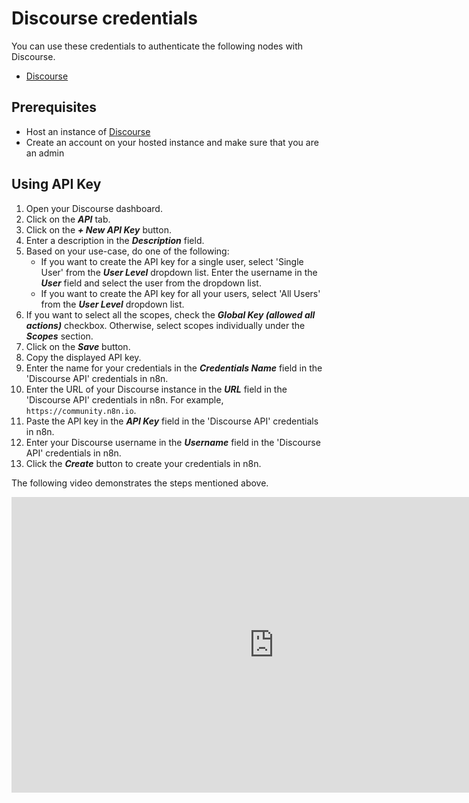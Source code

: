 # Discourse credentials

You can use these credentials to authenticate the following nodes with Discourse.

- [Discourse](/integrations/builtin/app-nodes/n8n-nodes-base.discourse/)


## Prerequisites

 - Host an instance of [Discourse](https://discourse.org/)
 - Create an account on your hosted instance and make sure that you are an admin

## Using API Key

1. Open your Discourse dashboard.
2. Click on the ***API*** tab.
3. Click on the ***+ New API Key*** button.
4. Enter a description in the ***Description*** field.
5. Based on your use-case, do one of the following:
    - If you want to create the API key for a single user, select 'Single User' from the ***User Level*** dropdown list. Enter the username in the ***User*** field and select the user from the dropdown list.
    - If you want to create the API key for all your users, select 'All Users' from the ***User Level*** dropdown list.
6. If you want to select all the scopes, check the ***Global Key (allowed all actions)*** checkbox. Otherwise, select scopes individually under the ***Scopes*** section.
7. Click on the ***Save*** button.
8. Copy the displayed API key.
9. Enter the name for your credentials in the ***Credentials Name*** field in the 'Discourse API' credentials in n8n.
10. Enter the URL of your Discourse instance in the ***URL*** field in the 'Discourse API' credentials in n8n. For example, `https://community.n8n.io`.
11. Paste the API key in the ***API Key*** field in the 'Discourse API' credentials in n8n.
12. Enter your Discourse username in the ***Username*** field in the 'Discourse API' credentials in n8n.
13. Click the ***Create*** button to create your credentials in n8n.

The following video demonstrates the steps mentioned above.

<div class="video-container">
<iframe width="840" height="472.5" src="https://www.youtube.com/embed/rLdceGB5zoo" frameborder="0" allow="accelerometer; autoplay; clipboard-write; encrypted-media; gyroscope; picture-in-picture" allowfullscreen></iframe>
</div>

